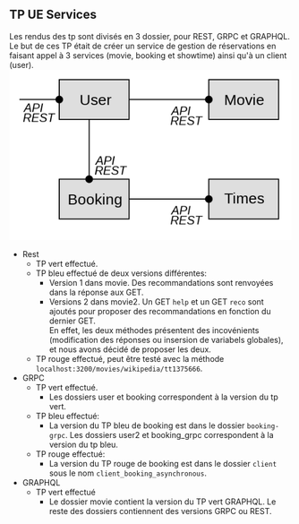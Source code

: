 ## TP UE Services
Les rendus des tp sont divisés en 3 dossier, pour REST, GRPC et GRAPHQL.  
Le but de ces TP était de créer un service de gestion de réservations en faisant appel à 3 services (movie, booking et showtime) ainsi qu'à un client (user).   
![alt text](https://github.com/Mashbrow/LOGIN-REST-API/blob/main/graphe.png)
- Rest
  - TP vert effectué.
  - TP bleu effectué de deux versions différentes:
    - Version 1 dans movie. Des recommandations sont renvoyées dans la réponse aux GET.
    - Versions 2 dans movie2. Un GET `help` et un GET `reco` sont ajoutés pour proposer des recommandations en fonction du dernier GET.  
    En effet, les deux méthodes présentent des incovénients (modification des réponses ou insersion de variabels globales), et nous avons décidé de proposer les deux.
  - TP rouge effectué, peut être testé avec la méthode `localhost:3200/movies/wikipedia/tt1375666`.
- GRPC
  - TP vert effectué.
    - Les dossiers user et booking correspondent à la version du tp vert.
  - TP bleu effectué:
    - La version du TP bleu de booking est dans le dossier `booking-grpc`. Les dossiers user2 et booking_grpc correspondent à la version du tp bleu.
  - TP rouge effectué:
    - La version du TP rouge de booking est dans le dossier `client` sous le nom `client_booking_asynchronous`.
- GRAPHQL
  - TP vert effectué
    - Le dossier movie contient la version du TP vert GRAPHQL. Le reste des dossiers contiennent des versions GRPC ou REST. 
